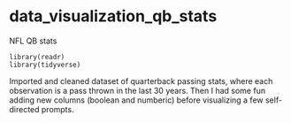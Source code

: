 # data_visualization_qb_stats
 NFL QB stats

```
library(readr)
library(tidyverse)
```

Imported and cleaned dataset of quarterback passing stats, where each observation is a pass thrown in the last 30 years. Then I had some fun adding new columns (boolean and numberic) before visualizing a few self-directed prompts.
